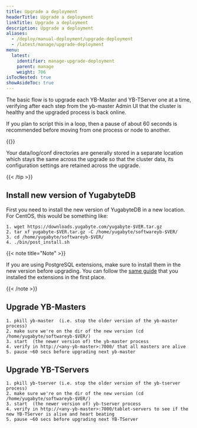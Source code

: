 ```yaml
---
title: Upgrade a deployment
headerTitle: Upgrade a deployment
linkTitle: Upgrade a deployment
description: Upgrade a deployment
aliases:
  - /deploy/manual-deployment/upgrade-deployment
  - /latest/manage/upgrade-deployment
menu:
  latest:
    identifier: manage-upgrade-deployment
    parent: manage
    weight: 706
isTocNested: true
showAsideToc: true
---
```


The basic flow is to upgrade each YB-Master and YB-TServer one at a time, verifying after each step from the yb-master Admin UI that the cluster is healthy and the upgraded process is back online.

If you plan to script this in a loop, then a pause of about 60 seconds is recommended before moving from one process or node to another.

{{<tip title="Preserving data and cluster configuration across upgrades" >}}

Your data/log/conf directories are generally stored in a separate location which stays the same across the upgrade so that the cluster data, its configuration settings are retained across the upgrade.

{{< /tip >}}

## Install new version of YugabyteDB

First you need to install the new version of YugabyteDB in a new location. 
For CentOS, this would be something like:

```
1. wget https://downloads.yugabyte.com/yugabyte-$VER.tar.gz
2. tar xf yugabyte-$VER.tar.gz -C /home/yugabyte/softwareyb-$VER/ 
3. cd /home/yugabyte/softwareyb-$VER/
4. ./bin/post_install.sh
```


{{< note title="Note" >}}

If you are using PostgreSQL extensions, make sure to install them in the new version before upgrading. You can follow
 the [same guide](../../api/ysql/extensions) that you installed the extensions in the first place. 

{{< /note >}}

## Upgrade YB-Masters

```
1. pkill yb-master  (i.e. stop the older version of the yb-master process)
2. make sure we're on the dir of the new version (cd /home/yugabyte/softwareyb-$VER/) 
3. start  (the newer version of) the yb-master process
4. verify in http://<any-yb-master>:7000/ that all masters are alive
5. pause ~60 secs before upgrading next yb-master
```

## Upgrade YB-TServers

```
1. pkill yb-tserver (i.e. stop the older version of the yb-tserver process)
2. make sure we're on the dir of the new version (cd /home/yugabyte/softwareyb-$VER/) 
3. start  (the newer version of) yb-tserver process
4. verify in http://<any-yb-master>:7000/tablet-servers to see if the new YB-TServer is alive and heart beating
5. pause ~60 secs before upgrading next YB-TServer
```
